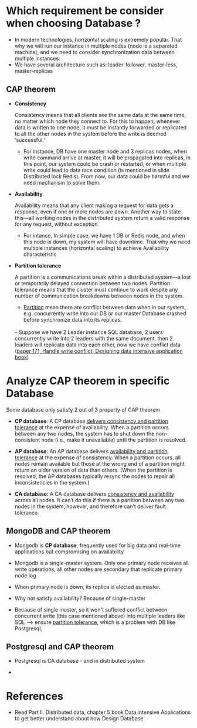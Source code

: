 # Which requirement be consider when choosing Database ?
- In modern technologies, horizontal scaling is extremely popular. That why we will run our instance in multiple nodes (node is a separated machine), and we need to consider synchronization data between multiple instances.
- We have several architecture such as: leader-follower, master-less, master-replicas

## CAP theorem
- **Consistency**

    Consistency means that all clients see the same data at the same time, no matter which node they connect to. For this to happen, whenever data is written to one node, it must be instantly forwarded or replicated to all the other nodes in the system before the write is deemed ‘successful.’
    <br>
    - For instance, DB have one master node and 3 replicas nodes, when write command arrive at master, it will be propagated into replicas, in this point, our system could be crash or restarted, or when multiple write could lead to data race condition (is mentioned in slide Distributed lock Redis). From now, our data could be harmful and we need mechanism to solve them.

- **Availability**

    Availability means that any client making a request for data gets a response, even if one or more nodes are down. Another way to state this—all working nodes in the distributed system return a valid response for any request, without exception.
    <br>
    - For intance, In simple case, we have 1 DB or Redis node, and when this node is down, my system will have downtime. That why we need multiple instances (horizontal scaling) to achieve Availability characteristic 

- **Partition tolerance**

    A partition is a communications break within a distributed system—a lost or temporarily delayed connection between two nodes. Partition tolerance means that the cluster must continue to work despite any number of communication breakdowns between nodes in the system.
    <br>
    - <ins>Partition</ins> mean there are conflict between data when in our system, e.g. concurrently write into our DB or our master Database crashed before synchronize data into its replicas.
    <br>
    - Suppose we have 2 Leader instance SQL database, 2 users concurrently write into 2 leaders with the same document, then 2 leaders will replicate data into each other, now we have conflict data (<ins>paper 171, Handle write conflict, Designing data intensive application book</ins>)


# Analyze CAP theorem in specific Database
Some database only satisfy 2 out of 3 property of CAP theorem

- **CP database**: A CP database <ins>delivers consistency and partition tolerance</ins> at the expense of availability. When a partition occurs between any two nodes, the system has to shut down the non-consistent node (i.e., make it unavailable) until the partition is resolved.    

- **AP database**: An AP database delivers <ins>availability and partition tolerance</ins> at the expense of consistency. When a partition occurs, all nodes remain available but those at the wrong end of a partition might return an older version of data than others. (When the partition is resolved, the AP databases typically resync the nodes to repair all inconsistencies in the system.)

- **CA database**: A CA database delivers <ins>consistency and availability</ins> across all nodes. It can’t do this if there is a partition between any two nodes in the system, however, and therefore can’t deliver fault tolerance.

## MongoDB and CAP theorem
- Mongodb is **CP database**, frequently used for big data and real-time applications but compromising on availability

- Mongodb is a single-master system. Only one primary node receives all write operations, all other nodes are secondary that replicate primary node log
- When primary node is down, its replica is elected as master.
- Why not satisfy availability? Because of single-master
- Because of single master, so it won't suffered conflict between concurrent write (this case mentioned above) into multiple leaders like SQL --> ensure <ins>partition tolerance</ins>, which is a problem with DB like Postgresql, 

## Postgresql and CAP theorem
- Postgresql is CA database - and in distributed system


- 


# References
- Read Part II. Distributed data, chapter 5 book Data intensive Applications to get better understand about how Design Database
